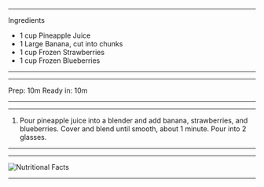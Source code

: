 ***
Ingredients

* 1 cup Pineapple Juice
* 1 Large Banana, cut into chunks
* 1 cup Frozen Strawberries
* 1 cup Frozen Blueberries
***

***
Prep: 10m Ready in: 10m
***

***
1. Pour pineapple juice into a blender and add banana, strawberries, and blueberries. 
Cover and blend until smooth, about 1 minute. Pour into 2 glasses.
***

***
![Nutritional Facts](https://i.ibb.co/F675K2q/All-Fruit-Smoothies.png)
***
